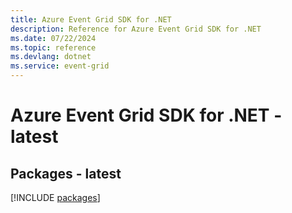 ```yaml
---
title: Azure Event Grid SDK for .NET
description: Reference for Azure Event Grid SDK for .NET
ms.date: 07/22/2024
ms.topic: reference
ms.devlang: dotnet
ms.service: event-grid
---
```

# Azure Event Grid SDK for .NET - latest
## Packages - latest
[!INCLUDE [packages](event-grid-index.md)]